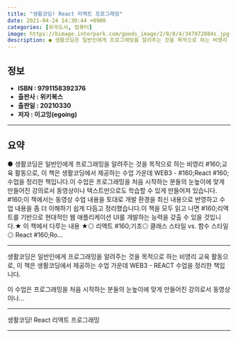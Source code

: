 ```yaml
---
title: "생활코딩! React 리액트 프로그래밍"
date: 2021-04-24 14:30:44 +0900
categories: [외국도서, 컴퓨터]
image: https://bimage.interpark.com/goods_image/2/8/8/4/347872884s.jpg
description: ● 생활코딩은 일반인에게 프로그래밍을 알려주는 것을 목적으로 하는 비영리 #160;교육 활동으로, 이 책은 생활코딩에서 제공하는 수업 가운데 WEB3 - #160;React #160;수업을 정리한 책입니다.이 수업은 프로그래밍을 처음 시작하는 분들의 눈높이에 맞게 만들어진 강의로서 동
---
```


## **정보**

- **ISBN : 9791158392376**
- **출판사 : 위키북스**
- **출판일 : 20210330**
- **저자 : 이고잉(egoing)**

------



## **요약**

●  생활코딩은 일반인에게 프로그래밍을 알려주는 것을 목적으로 하는 비영리 #160;교육 활동으로, 이 책은 생활코딩에서 제공하는 수업 가운데 WEB3 - #160;React #160;수업을 정리한 책입니다.이 수업은 프로그래밍을 처음 시작하는 분들의 눈높이에 맞게 만들어진 강의로서 동영상이나 텍스트만으로도 학습할 수 있게 만들어져 있습니다. #160;이 책에서는 동영상 수업 내용을 토대로 개발 환경을 최신 내용으로 반영하고 수업 내용을 좀 더 이해하기 쉽게 다듬고 정리했습니다.이 책을 모두 읽고 나면 #160;리액트를 기반으로 현대적인 웹 애플리케이션 UI를 개발하는 능력을 갖출 수 있을 것입니다.★ 이 책에서 다루는 내용 ★◎ 리액트 #160;기초◎ 클래스 스타일 vs. 함수 스타일◎ React #160;Ro...

------

생활코딩은 일반인에게 프로그래밍을 알려주는 것을 목적으로 하는 비영리 교육 활동으로, 이 책은 생활코딩에서 제공하는 수업 가운데 WEB3 - REACT 수업을 정리한 책입니다.

이 수업은 프로그래밍을 처음 시작하는 분들의 눈높이에 맞게 만들어진 강의로서 동영상이나... 

------


생활코딩! React 리액트 프로그래밍 

------


